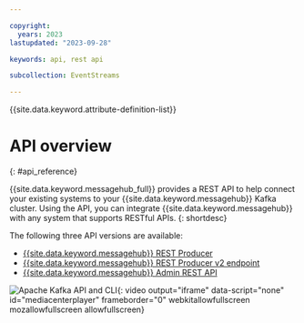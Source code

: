 ```yaml
---

copyright:
  years: 2023
lastupdated: "2023-09-28"

keywords: api, rest api

subcollection: EventStreams

---
```


{{site.data.keyword.attribute-definition-list}}

# API overview
{: #api_reference}

{{site.data.keyword.messagehub_full}} provides a REST API to help connect your existing systems to your {{site.data.keyword.messagehub}} Kafka cluster. Using the API, you can 
integrate {{site.data.keyword.messagehub}} with any system that supports RESTful APIs.
{: shortdesc}

The following three API versions are available:

- [{{site.data.keyword.messagehub}} REST Producer](/apidocs/event-streams/restproducer)
- [{{site.data.keyword.messagehub}} REST Producer v2 endpoint](/apidocs/event-streams/restproducer_v2)
- [{{site.data.keyword.messagehub}} Admin REST API](/apidocs/event-streams/adminrest)

![Apache Kafka API and CLI](https://www.kaltura.com/p/1773841/sp/177384100/embedIframeJs/uiconf_id/27941801/partner_id/1773841?iframeembed=true&entry_id=1_18293q1v){: video output="iframe" data-script="none" id="mediacenterplayer" frameborder="0" webkitallowfullscreen mozallowfullscreen allowfullscreen}
